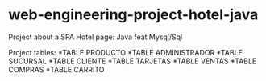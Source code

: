 # web-engineering-project-hotel-java

Project about a SPA Hotel page: Java feat Mysql/Sql

Project tables: 
  *TABLE PRODUCTO
  *TABLE ADMINISTRADOR
  *TABLE SUCURSAL
  *TABLE CLIENTE
  *TABLE TARJETAS
  *TABLE VENTAS
  *TABLE COMPRAS
  *TABLE CARRITO
